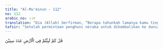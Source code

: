 ```yaml
---
title: "Al-Mu'minun - 112"
no: 112
arabic_no: ١١٢
translation: "Dia (Allah) berfirman, “Berapa tahunkah lamanya kamu tinggal di bumi?”"
tafsir: "Setelah permintaan penghuni neraka untuk dikembalikan ke dunia ditolak Allah dengan penegasan bahwa mereka akan tetap meringkuk di neraka dan supaya tidak meminta-minta kepada-Nya, mereka ditanya lagi berapa lama mereka hidup di bumi, sejak dilahirkan sampai meninggalkan dunia fana itu ke alam baka."
---
```

قٰلَ كَمْ لَبِثْتُمْ فِى الْاَرْضِ عَدَدَ سِنِيْنَ